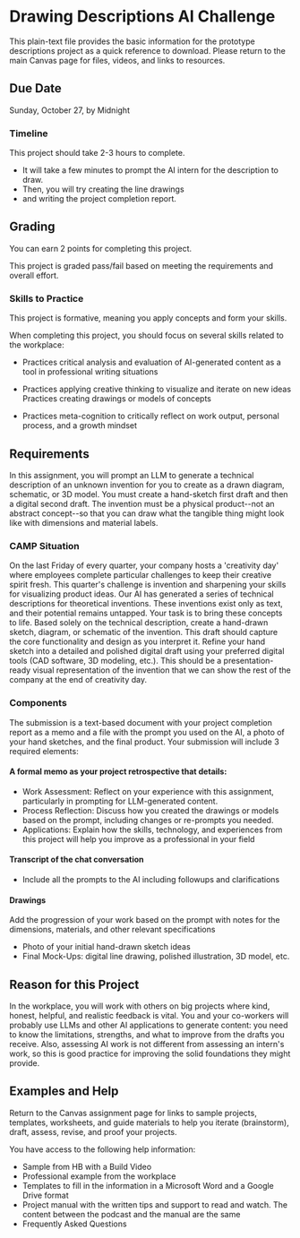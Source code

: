 # Drawing Descriptions AI Challenge
This plain-text file provides the basic information for the prototype descriptions project as a quick reference to download. Please return to the main Canvas page for files, videos, and links to resources.

## Due Date

Sunday, October 27, by Midnight

### Timeline

This project should take 2-3 hours to complete. 
* It will take a few minutes to prompt the AI intern for the description to draw. 
* Then, you will try creating the line drawings
* and writing the project completion report.

## Grading

You can earn 2 points for completing this project. 

This project is graded pass/fail based on meeting the requirements and overall effort.

### Skills to Practice

This project is formative, meaning you apply concepts and form your skills.

When completing this project, you should focus on several skills related to the workplace:

* Practices critical analysis and evaluation of AI-generated content as a tool in professional writing situations

* Practices applying creative thinking to visualize and iterate on new ideas
Practices creating drawings or models of concepts

* Practices meta-cognition to critically reflect on work output, personal process, and a growth mindset


## Requirements

In this assignment, you will prompt an LLM to generate a technical description of an unknown invention for you to create as a drawn diagram, schematic, or 3D model. You must create a hand-sketch first draft and then a digital second draft. The invention must be a physical product--not an abstract concept--so that you can draw what the tangible thing might look like with dimensions and material labels.

### CAMP Situation
On the last Friday of every quarter, your company hosts a 'creativity day' where employees complete particular challenges to keep their creative spirit fresh. This quarter's challenge is invention and sharpening your skills for visualizing product ideas. Our AI has generated a series of technical descriptions for theoretical inventions. These inventions exist only as text, and their potential remains untapped. Your task is to bring these concepts to life. Based solely on the technical description, create a hand-drawn sketch, diagram, or schematic of the invention. This draft should capture the core functionality and design as you interpret it. Refine your hand sketch into a detailed and polished digital draft using your preferred digital tools (CAD software, 3D modeling, etc.). This should be a presentation-ready visual representation of the invention that we can show the rest of the company at the end of creativity day.

### Components

The submission is a text-based document with your project completion report as a memo and a file with the prompt you used on the AI, a photo of your hand sketches, and the final product. Your submission will include 3 required elements:

#### A formal memo as your project retrospective that details:
* Work Assessment: Reflect on your experience with this assignment, particularly in prompting for LLM-generated content.
* Process Reflection: Discuss how you created the drawings or models based on the prompt, including changes or re-prompts you needed.
* Applications: Explain how the skills, technology, and experiences from this project will help you improve as a professional in your field
#### Transcript of the chat conversation
* Include all the prompts to the AI including followups and clarifications
#### Drawings 
Add the progression of your work based on the prompt with notes for the dimensions, materials, and other relevant specifications
* Photo of your initial hand-drawn sketch ideas
* Final Mock-Ups: digital line drawing, polished illustration, 3D model, etc.

## Reason for this Project
In the workplace, you will work with others on big projects where kind, honest, helpful, and realistic feedback is vital. You and your co-workers will probably use LLMs and other AI applications to generate content: you need to know the limitations, strengths, and what to improve from the drafts you receive. Also, assessing AI work is not different from assessing an intern's work, so this is good practice for improving the solid foundations they might provide.

## Examples and Help

Return to the Canvas assignment page for links to sample projects, templates, worksheets, and guide materials to help you iterate (brainstorm), draft, assess, revise, and proof your projects. 

You have access to the following help information:

* Sample from HB with a Build Video
* Professional example from the workplace
* Templates to fill in the information in a Microsoft Word and a Google Drive format
* Project manual with the written tips and support to read and watch. The content between the podcast and the manual are the same
* Frequently Asked Questions
